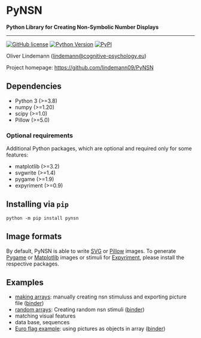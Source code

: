 PyNSN
=====

**Python Library for Creating Non-Symbolic Number Displays**

---

[![GitHub license](https://img.shields.io/github/license/lindemann09/PyNSN)](https://github.com/lindemann09/PyNSN/blob/master/LICENSE)
[![Python Version](https://img.shields.io/pypi/pyversions/pynsn?style=flat)](https://www.python.org)
[![PyPI](https://img.shields.io/pypi/v/pynsn?style=flat)](https://pypi.org/project/pynsn/)

Oliver Lindemann (lindemann@cognitive-psychology.eu)

Project homepage: https://github.com/lindemann09/PyNSN


## Dependencies

* Python 3 (>=3.8)
* numpy (>=1.20)
* scipy (>=1.0)
* Pillow (>=5.0)

### Optional requirements

Additional Python packages, which are optional and required only for
some features:

* matplotlib (>=3.2)
* svgwrite (>=1.4)
* pygame (>=1.9)
* expyriment (>=0.9)



## Installing via `pip`

```
python -m pip install pynsn
```

## Image formats

By default, PyNSN is able to write [SVG](https://en.wikipedia.org/wiki/Scalable_Vector_Graphics)
or [Pillow](https://pillow.readthedocs.io/en/stable/) images.
To generate [Pygame](https://www.pygame.org/news) or
[Matplotlib](https://matplotlib.org/stable/index.html) images or stimuli
for [Expyriment](http://expyriment.org), please install the respective
packages.

## Examples
* [making arrays](https://lindemann09.github.io/PyNSN/make_object_arrays_demo.html): manually creating nsn stimuluss and exporting picture file
  ([binder](https://mybinder.org/v2/gh/lindemann09/PyNSN/jupyter?labpath=examples%2Fmake_object_arrays_demo.ipynb))
* [random arrays](https://lindemann09.github.io/PyNSN/pynsn_demo.html): Creating random nsn stimuli
  ([binder](https://mybinder.org/v2/gh/lindemann09/PyNSN/jupyter?labpath=examples%2Fpynsn_demo.ipynb))
* matching visual features
* data base, sequences
* [Euro flag example](https://lindemann09.github.io/PyNSN/euro_flag_demo.html): using pictures as objects in array
  ([binder](https://mybinder.org/v2/gh/lindemann09/PyNSN/jupyter?labpath=examples%2Feuro_flag_demo.ipynb))
